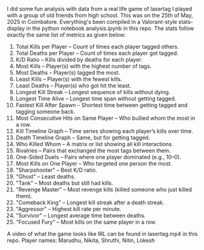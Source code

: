 I did some fun analysis with data from a real life game of lasertag I played with a group of old friends from high school. This was on the 25th of May, 2025 in Coimbatore. Everything's been compiled in a Valorant-style stats-display in the python notebook analysis.ipynb in this repo. The stats follow exactly the same list of metrics as given below:

1. Total Kills per Player – Count of times each player tagged others.
2. Total Deaths per Player – Count of times each player got tagged.
3. K/D Ratio – Kills divided by deaths for each player.
4. Most Kills – Player(s) with the highest number of tags.
5. Most Deaths – Player(s) tagged the most.
6. Least Kills – Player(s) with the fewest kills.
7. Least Deaths – Player(s) who got hit the least.
8. Longest Kill Streak – Longest sequence of kills without dying.
9. Longest Time Alive – Longest time span without getting tagged.
10. Fastest Kill After Spawn – Shortest time between getting tagged and tagging someone back.
11. Most Consecutive Hits on Same Player – Who bullied whom the most in a row.
12. Kill Timeline Graph – Time series showing each player’s kills over time.
13. Death Timeline Graph – Same, but for getting tagged.
14. Who Killed Whom – A matrix or list showing all kill interactions.
15. Rivalries – Pairs that exchanged the most tags between them.
16. One-Sided Duels – Pairs where one player dominated (e.g., 10–0).
17. Most Kills on One Player – Who targeted one person the most.
18. "Sharpshooter" – Best K/D ratio.
19. "Ghost" – Least deaths.
20. "Tank" – Most deaths but still had kills.
21. "Revenge Master" – Most revenge kills (killed someone who just killed them).
22. "Comeback King" – Longest kill streak after a death streak.
23. "Aggressor" – Highest kill rate per minute.
24. "Survivor" – Longest average time between deaths.
25. "Focused Fury" – Most kills on the same player in a row.

A video of what the game looks like IRL can be found in lasertag.mp4 in this repo. 
Player names: Marudhu, Nikita, Shruthi, Nitin, Lokesh
